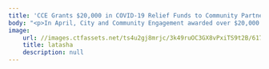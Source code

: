 ```yaml
---
title: 'CCE Grants $20,000 in COVID-19 Relief Funds to Community Partners'
body: "<p>In April, City and Community Engagement awarded over $20,000 in grant funds to our community partner organizations through the Community Service Grants initiative. These grant funds were first made available to community partners in response to the Community Advisory Board&rsquo;s request during the fall of 2017 for access to less restrictive funding to support mission-centered organizational goals.&nbsp;</p><p>In light of the COVID-19 outbreak, CCE adapted the purpose and scope of the Community Service Grants initiative to respond to the emerging challenges affecting organizations and the communities surrounding Northeastern&rsquo;s Boston campus. Applicants were asked to describe how the university&rsquo;s transition to online learning impacted their access to Northeastern human capital and physical space and thus, their ability to deliver programs and services. Applicants were also asked to demonstrate how the grant funds would be used to respond to this loss.&nbsp;</p><p>In its third year, the request for proposals generated 21 grant applications from community-based organizations and agencies that have worked in partnership with CCE during the 2019&ndash;2020 academic year. The proposals were reviewed and scored by a 10-member team of CCE staff and students. Three types of requests emerged through the grant review process: 1) funds to support the conversion of programs and services into a digital format (with costs that include staff salaries, hiring consultants, technology, and related fees); 2) funds for the purchasing of goods to meet the basic needs of community members (food, toiletries/hygiene products, baby care items) and materials needed to continue program delivery; 3) donations to newly formed emergency funds or fundraising in response to COVID-19.&nbsp;</p><p>In total, the Community Service Grants initiative awarded $20,905 of direct funding to our partners as they continue to support their communities during the COVID-19 pandemic.&nbsp;</p><p>2020 Community Service Grant Recipients:&nbsp;</p><p>826 Boston\nApprentice Learning\nArtists for Humanity\nBoston Housing Authority\nBoston Partners in Education\nBryce&rsquo;s Journey&nbsp;\nCatholic Charities &ndash; St. Ambrose Family Shelter&nbsp;\nCommunity Servings\nCradles to Crayons\nFriends of the Hernandez\nHuntington YMCA\nHyde Square Task Force\nLet&rsquo;s Get Ready&nbsp;\nMadison Park Community Development Corporation\nMujeres Unidas Avanzando\nNational Braille Press\nRound Table\nSherrill House\nSt. Stephen&rsquo;s Youth Programs</p>"
image:
    url: //images.ctfassets.net/ts4u2gj8mrjc/3k49ruOC3GX8vPxiTS9t2B/6170d1c5d316854c3de511be0faa597e/latasha
    title: latasha
    description: null
---
```

